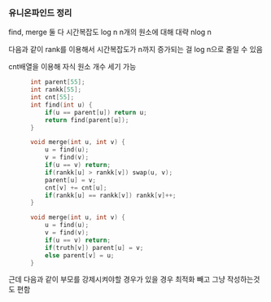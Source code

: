 ### 유니온파인드 정리




find, merge 둘 다 시간복잡도 log n
n개의 원소에 대해 대략 nlog n


다음과 같이 rank를 이용해서 시간복잡도가 n까지 증가되는 걸 log n으로 줄일 수 있음

cnt배열을 이용해 자식 원소 개수 세기 가능

```cpp:unionfind.cpp
      int parent[55];
      int rankk[55];
      int cnt[55];
      int find(int u) {
          if(u == parent[u]) return u;
          return find(parent[u]);
      }

      void merge(int u, int v) {
          u = find(u);
          v = find(v);
          if(u == v) return;
          if(rankk[u] > rankk[v]) swap(u, v);
          parent[u] = v;
          cnt[v] += cnt[u];
          if(rankk[u] == rankk[v]) rankk[v]++;
      }
```



```cpp:1043.cpp
      void merge(int u, int v) {
          u = find(u);
          v = find(v);
          if(u == v) return;
          if(truth[v]) parent[u] = v;
          else parent[v] = u;
      }
```

근데 다음과 같이 부모를 강제시켜야할 경우가 있을 경우
최적화 빼고 그냥 작성하는것도 편함


